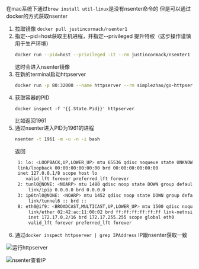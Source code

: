 在mac系统下通过`brew install util-linux`是没有nsenter命令的
但是可以通过docker的方式获取nsenter

1. 拉取镜像
    `docker pull justincormack/nsenter1`
2. 指定--pid=host获取主机进程，并指定--privileged 提升特权（这步操作谨慎用于生产环境）
    ```bash
   docker run --pid=host --privileged -it --rm justincormack/nsenter1
    ```
   这时会进入nsenter镜像
3. 在新的terminal启动httpserver
    ```bash
    docker run -p 80:32000 --name httpserver --rm simplezhao/go-httpserver:0.3
   ```
4. 获取容器的PID
    ```azure
    docker inspect -f '{{.State.Pid}}' httpserver
   ```
   比如返回1961
5. 通过nsenter进入PID为1961的进程
    ```bash
    nsenter -t 1961 -m -u -n -i bash
   ```
   返回
   ```bash
    1: lo: <LOOPBACK,UP,LOWER_UP> mtu 65536 qdisc noqueue state UNKNOWN group default qlen 1000
    link/loopback 00:00:00:00:00:00 brd 00:00:00:00:00:00
    inet 127.0.0.1/8 scope host lo
       valid_lft forever preferred_lft forever
    2: tunl0@NONE: <NOARP> mtu 1480 qdisc noop state DOWN group default qlen 1000
        link/ipip 0.0.0.0 brd 0.0.0.0
    3: ip6tnl0@NONE: <NOARP> mtu 1452 qdisc noop state DOWN group default qlen 1000
        link/tunnel6 :: brd ::
    8: eth0@if9: <BROADCAST,MULTICAST,UP,LOWER_UP> mtu 1500 qdisc noqueue state UP group default
        link/ether 02:42:ac:11:00:02 brd ff:ff:ff:ff:ff:ff link-netnsid 0
        inet 172.17.0.2/16 brd 172.17.255.255 scope global eth0
        valid_lft forever preferred_lft forever
   ```
6. 通过`docker inspect httpserver | grep IPAddress`
   IP跟nsenter获取一致

![运行httpserver](https://oss.smart-lifestyle.cn/file/1mbmk.png)

![nsenter查看IP](https://oss.smart-lifestyle.cn/file/s7yf4.png)